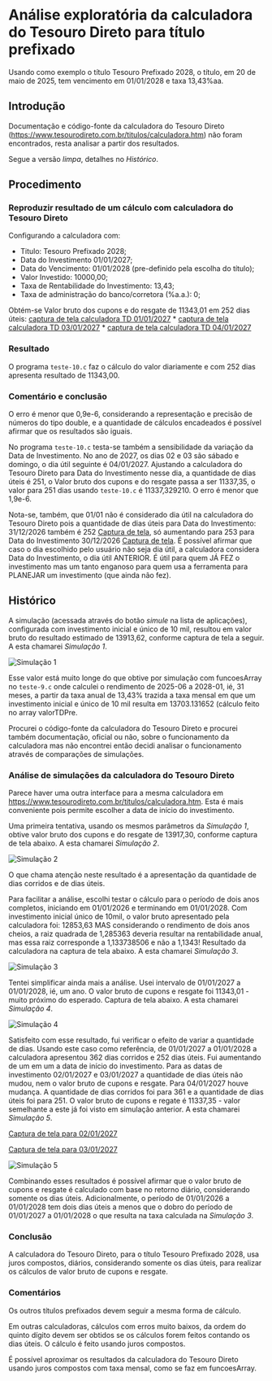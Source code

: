 # Análise exploratória da calculadora do Tesouro Direto para título prefixado

Usando como exemplo o título Tesouro Prefixado 2028, o título, em 20 de maio de 2025, tem vencimento em 01/01/2028 e taxa 13,43%aa.

## Introdução

Documentação e código-fonte da calculadora do Tesouro Direto (https://www.tesourodireto.com.br/titulos/calculadora.htm) não foram encontrados, resta analisar a partir dos resultados.

Segue a versão *limpa*, detalhes no *Histórico*.

## Procedimento

### Reproduzir resultado de um cálculo com calculadora do Tesouro Direto

Configurando a calculadora com:

- Titulo: Tesouro Prefixado 2028;
- Data do Investimento 01/01/2027;
- Data do Vencimento: 01/01/2028 (pre-definido pela escolha do título);
- Valor Investido: 10000,00;
- Taxa de Rentabilidade do Investimento: 13,43;
- Taxa de administração do banco/corretora (%a.a.): 0;

Obtém-se Valor bruto dos cupons e do resgate de 11343,01 em 252 dias úteis: [captura de tela calculadora TD 01/01/2027](../images/Captura%20de%20tela%20de%202025-05-25%2010-44-08.png)
    * [captura de tela calculadora TD 03/01/2027](../images/Captura%20de%20tela%20de%202025-05-25%2010-45-25.png)
    * [captura de tela calculadora TD 04/01/2027](../images/Captura%20de%20tela%20de%202025-05-25%2010-46-10.png)

### Resultado

O programa `teste-10.c` faz o cálculo do valor diariamente e com 252 dias apresenta resultado de 11343,00. 

### Comentário e conclusão

O erro é menor que 0,9e-6, considerando a representação e precisão de números do tipo double, e a quantidade de cálculos encadeados é possível afirmar que os resultados são iguais.

No programa `teste-10.c` testa-se também a sensibilidade da variação da Data de Investimento. No ano de 2027, os dias 02 e 03 são sábado e domingo, o dia útil seguinte é 04/01/2027. Ajustando a calculadora do Tesouro Direto para Data do Investimento nesse dia, a quantidade de dias úteis é 251, o Valor bruto dos cupons e do resgate passa a ser 11337,35, o valor para 251 dias usando `teste-10.c` é 11337,329210. O erro é menor que 1,9e-6.

Nota-se, também, que 01/01 não é considerado dia útil na calculadora do Tesouro Direto pois a quantidade de dias úteis para Data do Investimento: 31/12/2026 também é 252 [Captura de tela](./images/Captura%20de%20tela%20de%202025-05-25%2012-21-41.png), só aumentando para 253 para Data do Investimento 30/12/2026 [Captura de tela](./images/Captura%20de%20tela%20de%202025-05-25%2012-21-05.png). É possível afirmar que caso o dia escolhido pelo usuário não seja dia útil, a calculadora considera Data do Investimento, o dia útil ANTERIOR. É útil para quem JÁ FEZ o investimento mas um tanto enganoso para quem usa a ferramenta para PLANEJAR um investimento (que ainda não fez).

## Histórico

A simulação (acessada através do botão *simule* na lista de aplicações), configurada com investimento inicial e único de 10 mil, resultou em valor bruto do resultado estimado de 13913,62, conforme captura de tela a seguir. A esta chamarei *Simulação 1*.

![Simulação 1](./Captura%20de%20tela%20de%202025-05-20%2013-53-26.png)

Esse valor está muito longe do que obtive por simulação com funcoesArray no `teste-9.c` onde calculei o rendimento de 2025-06 a 2028-01, ié, 31 meses, a partir da taxa anual de 13,43% trazida a taxa mensal em que um investimento inicial e único de 10 mil resulta em 13703.131652 (cálculo feito no array valorTDPre.

Procurei o código-fonte da calculadora do Tesouro Direto e procurei também documentação, oficial ou não, sobre o funcionamento da calculadora mas não encontrei então decidi analisar o funcionamento através de comparações de simulações.

### Análise de simulações da calculadora do Tesouro Direto

Parece haver uma outra interface para a mesma calculadora em https://www.tesourodireto.com.br/titulos/calculadora.htm. Esta é mais conveniente pois permite escolher a data de início do investimento.

Uma primeira tentativa, usando os mesmos parâmetros da *Simulação 1*, obtive valor bruto dos cupons e do resgate de 13917,30, conforme captura de tela abaixo. A esta chamarei *Simulação 2*.
  
![Simulação 2](./Captura%20de%20tela%20de%202025-05-20%2014-05-17.png)


O que chama atenção neste resultado é a apresentação da quantidade de dias corridos e de dias úteis.

Para facilitar a análise, escolhi testar o cálculo para o período de dois anos completos, iniciando em 01/01/2026 e terminando em 01/01/2028. Com investimento inicial único de 10mil, o valor bruto apresentado pela calculadora foi: 12853,63 MAS considerando o rendimento de dois anos cheios, a raiz quadrada de 1,285363 deveria resultar na rentabilidade anual, mas essa raiz corresponde a 1,133738506 e não a 1,1343! Resultado da calculadora na captura de tela abaixo. A esta chamarei *Simulação 3*.
  
![Simulação 3](./Captura%20de%20tela%20de%202025-05-20%2014-19-34.png)


Tentei simplificar ainda mais a análise. Usei intervalo de 01/01/2027 a 01/01/2028, ié, um ano. O valor bruto de cupons e resgate foi 11343,01 - muito próximo do esperado. Captura de tela abaixo. A esta chamarei *Simulação 4*.
  
![Simulação 4](./Captura%20de%20tela%20de%202025-05-20%2014-24-19.png)


Satisfeito com esse resultado, fui verificar o efeito de variar a quantidade de dias. Usando este caso como referência, de 01/01/2027 a 01/01/2028 a calculadora apresentou 362 dias corridos e 252 dias úteis. Fui aumentando de um em um a data de início do investimento. Para as datas de investimento 02/01/2027 e 03/01/2027 a quantidade de dias úteis não mudou, nem o valor bruto de cupons e resgate. Para 04/01/2027 houve mudança. A quantidade de dias corridos foi para 361 e a quantidade de dias úteis foi para 251. O valor bruto de cupons e regate é 11337,35 - valor semelhante a este já foi visto em simulação anterior. A esta chamarei *Simulação 5*.



[Captura de tela para 02/01/2027](./Captura%20de%20tela%20de%202025-05-20%2014-31-55.png)



[Captura de tela para 03/01/2027](./Captura%20de%20tela%20de%202025-05-20%2014-32-32.png)


![Simulação 5](./Captura%20de%20tela%20de%202025-05-20%2014-33-08.png)

Combinando esses resultados é possível afirmar que o valor bruto de cupons e resgate é calculado com base no retorno diário, considerando somente os dias úteis. Adicionalmente, o período de 01/01/2026 a 01/01/2028 tem dois dias úteis a menos que o dobro do período de 01/01/2027 a 01/01/2028 o que resulta na taxa calculada na *Simulação 3*.

### Conclusão

A calculadora do Tesouro Direto, para o título Tesouro Prefixado 2028, usa juros compostos, diários, considerando somente os dias úteis, para realizar os cálculos de valor bruto de cupons e resgate.

### Comentários

Os outros títulos prefixados devem seguir a mesma forma de cálculo.

Em outras calculadoras, cálculos com erros muito baixos, da ordem do quinto dígito devem ser obtidos se os cálculos forem feitos contando os dias úteis. O cálculo é feito usando juros compostos. 

É possível aproximar os resultados da calculadora do Tesouro Direto usando juros compostos com taxa mensal, como se faz em funcoesArray.


